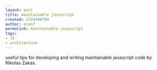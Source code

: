 ```yaml
---
layout: post
title: maintainable javascript
created: 1324498794
author: orenf
permalink: maintainable-javascript
tags:
- JS
- architecture
---
```

<p>useful tips for developing and writing maintainable javascript code by Nikolas Zakas.</p>
